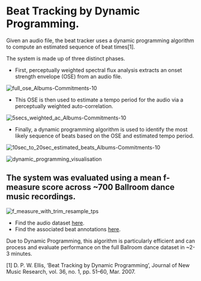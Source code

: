 # Beat Tracking by Dynamic Programming.

Given an audio file, the beat tracker uses a dynamic programming algorithm to compute an estimated sequence of beat times[1].

The system is made up of three distinct phases. 
- First, perceptually weighted spectral flux analysis extracts an onset strength envelope (OSE) from an audio file.

![full_ose_Albums-Commitments-10](https://github.com/ruarim/beat_tracker/assets/48099261/1175b867-fddd-496a-98ca-8bc21c24fed4)

- This OSE is then used to estimate a tempo period for the audio via a perceptually weighted auto-correlation.

![5secs_weighted_ac_Albums-Commitments-10](https://github.com/ruarim/beat_tracker/assets/48099261/19ee7057-ced0-4e12-b1ea-a32f45d8c5db)

- Finally, a dynamic programming algorithm is used to identify the most likely sequence of beats based on the OSE and estimated tempo period.

![10sec_to_20sec_estimated_beats_Albums-Commitments-10](https://github.com/ruarim/beat_tracker/assets/48099261/8e981ff8-f815-412e-96af-08de17477870)

![dynamic_programming_visualisation](https://github.com/ruarim/beat_tracker/assets/48099261/f91ba64e-e6b1-4a13-9117-f9ab27885aeb)

## The system was evaluated using a mean f-measure score across ~700 Ballroom dance music recordings.
![f_measure_with_trim_resample_tps](https://github.com/ruarim/beat_tracker/assets/48099261/e26aa6b9-cd10-4f74-ad37-4a85686557f5)

- Find the audio dataset [here](http://mtg.upf.edu/ismir2004/contest/tempoContest/data1.tar.gz).
- Find the associated beat annotations [here](https://github.com/CPJKU/BallroomAnnotations).

Due to Dynamic Programming, this algorithm is particularly efficient and can process and evaluate performance on the full Ballroom dance dataset in ~2-3 minutes.

[1] D. P. W. Ellis, ‘Beat Tracking by Dynamic Programming’, Journal of New Music Research, vol. 36, no. 1, pp. 51–60, Mar. 2007.
